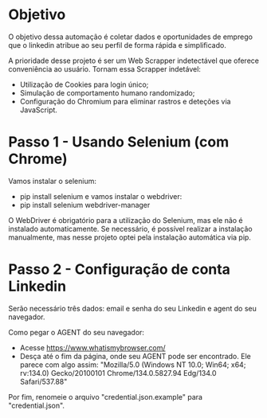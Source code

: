# Objetivo

O objetivo dessa automação é coletar dados e oportunidades de emprego que o linkedin atribue ao seu perfil de forma rápida e simplificado.

A prioridade desse projeto é ser um Web Scrapper indetectável que oferece conveniência ao usuário. Tornam essa Scrapper indetável:
- Utilização de Cookies para login único;
- Simulação de comportamento humano randomizado;
- Configuração do Chromium para eliminar rastros e deteções via JavaScript.

# Passo 1 - Usando Selenium (com Chrome)
Vamos instalar o selenium:
 - pip install selenium 
 e vamos instalar o webdriver:
 - pip install selenium webdriver-manager

O WebDriver é obrigatório para a utilização do Selenium, mas ele não é instalado automaticamente. Se necessário, é possível realizar a instalação manualmente, mas nesse projeto optei pela instalação automática via pip.

# Passo 2 - Configuração de conta Linkedin

Serão necessário três dados: email e senha do seu Linkedin e agent do seu navegador.

Como pegar o AGENT do seu navegador:
- Acesse https://www.whatismybrowser.com/
- Desça até o fim da página, onde seu AGENT pode ser encontrado. Ele parece com algo assim: "Mozilla/5.0 (Windows NT 10.0; Win64; x64; rv:134.0) Gecko/20100101 Chrome/134.0.5827.94 Edg/134.0 Safari/537.88"

Por fim, renomeie o arquivo "credential.json.example" para "credential.json".
